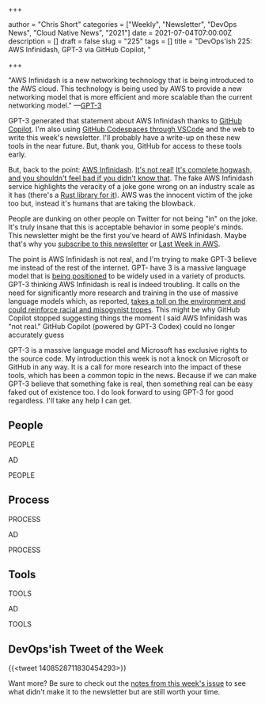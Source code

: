+++

author = "Chris Short"
categories = ["Weekly", "Newsletter", "DevOps News", "Cloud Native News", "2021"]
date = 2021-07-04T07:00:00Z
description = []
draft = false
slug = "225"
tags = []
title = "DevOps'ish 225: AWS Infinidash, GPT-3 via GitHub Copilot, "

+++

"AWS Infinidash is a new networking technology that is being introduced to the AWS cloud. This technology is being used by AWS to provide a new networking model that is more efficient and more scalable than the current networking model." —[GPT-3](https://en.wikipedia.org/wiki/GPT-3)

GPT-3 generated that statement about AWS Infinidash thanks to [GitHub Copilot](https://copilot.github.com/). I'm also using [GitHub Codespaces through VSCode](https://visualstudio.microsoft.com/services/github-codespaces/) and the web to write this week's newsletter. I'll probably have a write-up on these new tools in the near future. But, thank you, GitHub for access to these tools early.

But, back to the point: [AWS Infinidash](https://whatisinfinidash.com/). [It's not real!](https://twitter.com/jna_sh/status/1410178986978775040) [It's complete hogwash, and you shouldn't feel bad if you didn't know that](https://twitter.com/IanColdwater/status/1411291183620542467). The fake AWS Infinidash service highlights the veracity of a joke gone wrong on an industry scale as it has (there's a [Rust library for it](https://docs.rs/infinidash/0.7.42/infinidash/)). AWS was the innocent victim of the joke too but, instead it's humans that are taking the blowback.

People are dunking on other people on Twitter for not being "in" on the joke. It's truly insane that this is acceptable behavior in some people's minds. This newsletter might be the first you've heard of AWS Infinidash. Maybe that's why you [subscribe to this newsletter](https://devopsish.com/subscribe/) or [Last Week in AWS](https://lastweekinaws.com/?grsf=7h1z3x).

The point is AWS Infinidash is not real, and I'm trying to make GPT-3 believe me instead of the rest of the internet. GPT- have 3 is a massive language model that is [being positioned](https://venturebeat.com/2021/06/01/microsoft-gpt-3-and-the-future-of-openai/) to be widely used in a variety of products. GPT-3 thinking AWS Infinidash is real is indeed troubling. It calls on the need for significantly more research and training in the use of massive language models which, as reported, [takes a toll on the environment and could reinforce racial and misogynist tropes](https://www.sciencedaily.com/releases/2021/03/210310150408.htm). This might be why GitHub Copilot stopped suggesting things the moment I said AWS Infinidash was "not real." GitHub Copilot (powered by GPT-3 Codex) could no longer accurately guess 

GPT-3 is a massive language model and Microsoft has exclusive rights to the source code. My introduction this week is not a knock on Microsoft or GitHub in any way. It is a call for more research into the impact of these tools, which has been a common topic in the news. Because if we can make GPT-3 believe that something fake is real, then something real can be easy faked out of existence too. I do look forward to using GPT-3 for good regardless. I'll take any help I can get.

## People

PEOPLE

AD

PEOPLE

## Process

PROCESS

AD

PROCESS

## Tools

TOOLS

AD

TOOLS

## DevOps'ish Tweet of the Week

{{<tweet 1408528711830454293>}}

Want more? Be sure to check out the [notes from this week's issue](https://devopsish.com/225/notes/) to see what didn't make it to the newsletter but are still worth your time.
